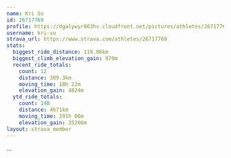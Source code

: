 ```yaml
---
name: Kri So
id: 26717769
profile: https://dgalywyr863hv.cloudfront.net/pictures/athletes/26717769/7761026/13/large.jpg
username: kri-so
strava_url: https://www.strava.com/athletes/26717769
stats:
  biggest_ride_distance: 119.06km
  biggest_climb_elevation_gain: 979m
  recent_ride_totals:
    count: 12
    distance: 389.3km
    moving_time: 18h 22m
    elevation_gain: 4824m
  ytd_ride_totals:
    count: 148
    distance: 4671km
    moving_time: 191h 06m
    elevation_gain: 35266m
layout: strava_member
--- 
```

...
